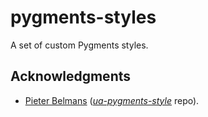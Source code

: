 # pygments-styles

A set of custom Pygments styles.

## Acknowledgments

- [Pieter Belmans](https://github.com/pbelmans) ([_ua-pygments-style_](https://github.com/pbelmans/ua-pygments-style) repo).
